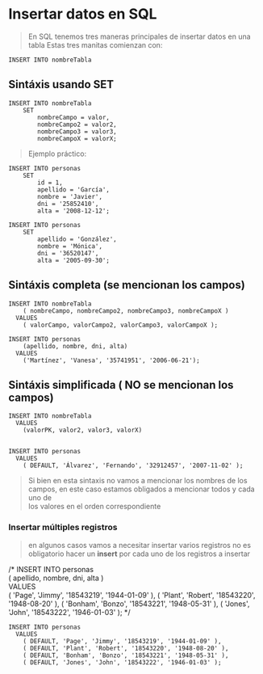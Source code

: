 # Insertar datos en SQL

> En SQL tenemos tres maneras principales de insertar datos en una tabla
> Estas tres manitas comienzan con:
 
    INSERT INTO nombreTabla

## Sintáxis usando SET

    INSERT INTO nombreTabla  
        SET 
            nombreCampo = valor,
            nombreCampo2 = valor2,
            nombreCampo3 = valor3,
            nombreCampoX = valorX;

> Ejemplo práctico:  

    INSERT INTO personas  
        SET  
            id = 1,  
            apellido = 'García',  
            nombre = 'Javier',  
            dni = '25852410',  
            alta = '2008-12-12';

    INSERT INTO personas  
        SET   
            apellido = 'González',  
            nombre = 'Mónica',  
            dni = '36520147',  
            alta = '2005-09-30';


## Sintáxis completa (se mencionan los campos)

    INSERT INTO nombreTabla  
        ( nombreCampo, nombreCampo2, nombreCampo3, nombreCampoX )  
      VALUES  
        ( valorCampo, valorCampo2, valorCampo3, valorCampoX );  

    INSERT INTO personas  
        (apellido, nombre, dni, alta)  
      VALUES  
        ('Martínez', 'Vanesa', '35741951', '2006-06-21');


## Sintáxis simplificada ( NO se mencionan los campos)

    INSERT INTO nombreTabla      
      VALUES  
        (valorPK, valor2, valor3, valorX)


    INSERT INTO personas        
      VALUES
        ( DEFAULT, 'Álvarez', 'Fernando', '32912457', '2007-11-02' );


> Si bien en esta sintaxis no vamos a mencionar los nombres de los campos, en este caso estamos obligados a mencionar todos y cada uno de  
los valores en el orden correspondiente

### Insertar múltiples registros

> en algunos casos vamos a necesitar insertar varios registros
> no es obligatorio hacer un **insert** por cada uno de los registros a insertar

/*
    INSERT INTO personas  
        ( apellido, nombre, dni, alta )  
      VALUES  
        ( 'Page', 'Jimmy', '18543219', '1944-01-09' ),
        ( 'Plant', 'Robert', '18543220', '1948-08-20' ),
        ( 'Bonham', 'Bonzo', '18543221', '1948-05-31' ),
        ( 'Jones', 'John', '18543222', '1946-01-03' );
*/

    INSERT INTO personas   
      VALUES  
        ( DEFAULT, 'Page', 'Jimmy', '18543219', '1944-01-09' ),
        ( DEFAULT, 'Plant', 'Robert', '18543220', '1948-08-20' ),
        ( DEFAULT, 'Bonham', 'Bonzo', '18543221', '1948-05-31' ),
        ( DEFAULT, 'Jones', 'John', '18543222', '1946-01-03' );
